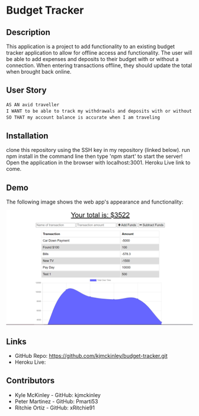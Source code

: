 # Budget Tracker

## Description

This application is a project to add functionality to an existing budget tracker application to allow for offline access and functionality. The user will be able to add expenses and deposits to their budget with or without a connection. When entering transactions offline, they should update the total when brought back online.

## User Story

```md
AS AN avid traveller
I WANT to be able to track my withdrawals and deposits with or without a data/internet connection
SO THAT my account balance is accurate when I am traveling 
```
## Installation

clone this repository using the SSH key in my repository (linked below). run npm install in the command line then type 'npm start' to start the server! Open the application in the browser with localhost:3001. Heroku Live link to come.

## Demo

The following image shows the web app's appearance and functionality:

![Demo](./assets/example-tracker.png)

## Links
- GitHub Repo: https://github.com/kjmckinley/budget-tracker.git
- Heroku Live:

## Contributors
- Kyle McKinley - GitHub: kjmckinley
- Peter Martinez - GitHub: Pmarti53
- Ritchie Ortiz - GitHub: xRitchie91